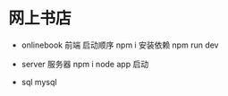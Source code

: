 # 网上书店
- onlinebook 前端
    启动顺序
    npm i  安装依赖
    npm run dev

- server 服务器
    npm i 
    node app 启动
- sql 
    mysql